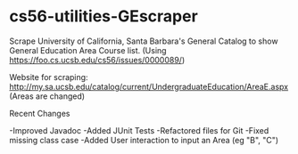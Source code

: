 cs56-utilities-GEscraper
========================

Scrape University of California, Santa Barbara's General Catalog to show General Education Area Course list. (Using https://foo.cs.ucsb.edu/cs56/issues/0000089/)

Website for scraping: http://my.sa.ucsb.edu/catalog/current/UndergraduateEducation/AreaE.aspx (Areas are changed)

Recent Changes

-Improved Javadoc
-Added JUnit Tests
-Refactored files for Git
-Fixed missing class case
-Added User interaction to input an Area (eg "B", "C")